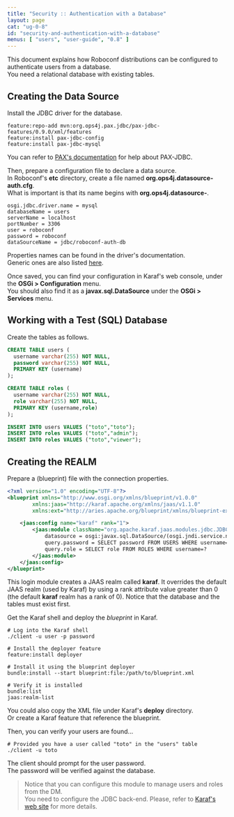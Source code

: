 ```yaml
---
title: "Security :: Authentication with a Database"
layout: page
cat: "ug-0-8"
id: "security-and-authentication-with-a-database"
menus: [ "users", "user-guide", "0.8" ]
---
```


This document explains how Roboconf distributions can be configured to authenticate users from a database.  
You need a relational database with existing tables.


## Creating the Data Source

Install the JDBC driver for the database.  

```
feature:repo-add mvn:org.ops4j.pax.jdbc/pax-jdbc-features/0.9.0/xml/features
feature:install pax-jdbc-config
feature:install pax-jdbc-mysql
```

You can refer to [PAX's documentation](https://ops4j1.jira.com/wiki/display/PAXJDBC/Documentation) for help about PAX-JDBC.

Then, prepare a configuration file to declare a data source.  
In Roboconf's **etc** directory, create a file named **org.ops4j.datasource-auth.cfg**.  
What is important is that its name begins with **org.ops4j.datasource-**.

```
osgi.jdbc.driver.name = mysql
databaseName = users
serverName = localhost
portNumber = 3306
user = roboconf
password = roboconf
dataSourceName = jdbc/roboconf-auth-db
```

Properties names can be found in the driver's documentation.  
Generic ones are also listed [here](https://osgi.org/javadoc/r4v43/cmpn/org/osgi/service/jdbc/DataSourceFactory.html).

Once saved, you can find your configuration in Karaf's web console, under the **OSGi &gt; Configuration** menu.  
You should also find it as a **javax.sql.DataSource** under the **OSGi &gt; Services** menu.


## Working with a Test (SQL) Database

Create the tables as follows.

```sql
CREATE TABLE users (
  username varchar(255) NOT NULL,
  password varchar(255) NOT NULL,
  PRIMARY KEY (username)
);

CREATE TABLE roles (
  username varchar(255) NOT NULL,
  role varchar(255) NOT NULL,
  PRIMARY KEY (username,role)
);

INSERT INTO users VALUES ("toto","toto");
INSERT INTO roles VALUES ("toto","admin");
INSERT INTO roles VALUES ("toto","viewer");
```
 

## Creating the REALM

Prepare a (blueprint) file with the connection properties.

```xml
<?xml version="1.0" encoding="UTF-8"?>
<blueprint xmlns="http://www.osgi.org/xmlns/blueprint/v1.0.0"
		xmlns:jaas="http://karaf.apache.org/xmlns/jaas/v1.1.0"
		xmlns:ext="http://aries.apache.org/blueprint/xmlns/blueprint-ext/v1.0.0">

	<jaas:config name="karaf" rank="1">
		<jaas:module className="org.apache.karaf.jaas.modules.jdbc.JDBCLoginModule" flags="required">
			datasource = osgi:javax.sql.DataSource/(osgi.jndi.service.name=jdbc/roboconf-auth-db)
			query.password = SELECT password FROM USERS WHERE username=?
			query.role = SELECT role FROM ROLES WHERE username=?
		</jaas:module>
	</jaas:config>
</blueprint>
```

This login module creates a JAAS realm called **karaf**. It overrides the default JAAS realm (used by Karaf)
by using a rank attribute value greater than 0 (the default **karaf** realm has a rank of 0).
Notice that the database and the tables must exist first.

Get the Karaf shell and deploy the *blueprint* in Karaf.  

```properties
# Log into the Karaf shell
./client -u user -p password

# Install the deployer feature
feature:install deployer

# Install it using the blueprint deployer
bundle:install --start blueprint:file:/path/to/blueprint.xml

# Verify it is installed
bundle:list
jaas:realm-list
```

You could also copy the XML file under Karaf's **deploy** directory.  
Or create a Karaf feature that reference the blueprint.

Then, you can verify your users are found...

```properties
# Provided you have a user called "toto" in the "users" table
./client -u toto
```

The client should prompt for the user password.  
The password will be verified against the database.

> Notice that you can configure this module to manage users and roles from the DM.  
> You need to configure the JDBC back-end. Please, refer to 
> [Karaf's web site](https://karaf.apache.org/manual/latest/#_available_realm_and_login_modules) for more details.
